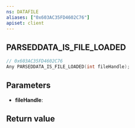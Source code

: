 ```yaml
---
ns: DATAFILE
aliases: ["0x603AC35FD4602C76"]
apiset: client
---
```

## PARSEDDATA_IS_FILE_LOADED

```c
// 0x603AC35FD4602C76
Any PARSEDDATA_IS_FILE_LOADED(int fileHandle);
```


## Parameters
* **fileHandle**:

## Return value


